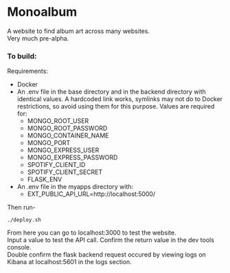 # Monoalbum

A website to find album art across many websites.  
Very much pre-alpha.

### To build:  
Requirements:
* Docker
* An .env file in the base directory and in the backend directory with identical values. A hardcoded link works, symlinks may not do to Docker restrictions, so avoid using them for this purpose. Values are required for:
    * MONGO_ROOT_USER
    * MONGO_ROOT_PASSWORD
    * MONGO_CONTAINER_NAME
    * MONGO_PORT
    * MONGO_EXPRESS_USER
    * MONGO_EXPRESS_PASSWORD
    * SPOTIFY_CLIENT_ID  
    * SPOTIFY_CLIENT_SECRET  
    * FLASK_ENV
* An .env file in the myapps directory with:
    * EXT_PUBLIC_API_URL=http://localhost:5000/

Then run-  

    ./deploy.sh

From here you can go to localhost:3000 to test the website.  
Input a value to test the API call. Confirm the return value in the dev tools console.  
Double confirm the flask backend request occured by viewing logs on Kibana at localhost:5601 in the logs section. 
